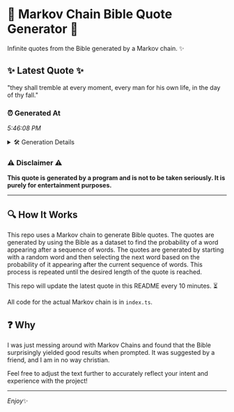 # 📖 Markov Chain Bible Quote Generator 📖

Infinite quotes from the Bible generated by a Markov chain. ✨

## ✨ Latest Quote ✨
"they shall tremble at every moment, every man for his own life, in the day of thy fall."

### ⏰ Generated At
*5:46:08 PM*

<details>
    <summary>🛠️ Generation Details</summary>
    <p>
        <strong>🌱 Seed:</strong> they<br>
        <strong>🔄 Iterations:</strong> 17<br>
        <strong>📜 Context History:</strong><br>[ they ]: shall<br>[ they, shall ]: tremble<br>[ they, shall, tremble ]: at<br>[ they, shall, tremble, at ]: every<br>[ they, shall, tremble, at, every ]: moment,<br>[ they, shall, tremble, at, every, moment, ]: every<br>[ shall, tremble, at, every, moment,, every ]: man<br>[ tremble, at, every, moment,, every, man ]: for<br>[ at, every, moment,, every, man, for ]: his<br>[ every, moment,, every, man, for, his ]: own<br>[ moment,, every, man, for, his, own ]: life,<br>[ every, man, for, his, own, life, ]: in<br>[ man, for, his, own, life,, in ]: the<br>[ for, his, own, life,, in, the ]: day<br>[ his, own, life,, in, the, day ]: of<br>[ own, life,, in, the, day, of ]: thy<br>[ life,, in, the, day, of, thy ]: fall.<br>
    </p>
</details>

### ⚠️ Disclaimer ⚠️
**This quote is generated by a program and is not to be taken seriously. It is purely for entertainment purposes.**

---

## 🔍 How It Works

This repo uses a Markov chain to generate Bible quotes. The quotes are generated by using the Bible as a dataset to find the probability of a word appearing after a sequence of words. The quotes are generated by starting with a random word and then selecting the next word based on the probability of it appearing after the current sequence of words. This process is repeated until the desired length of the quote is reached.

This repo will update the latest quote in this README every 10 minutes. ⏳

All code for the actual Markov chain is in `index.ts`.

## ❓ Why

I was just messing around with Markov Chains and found that the Bible surprisingly yielded good results when prompted. 
It was suggested by a friend, and I am in no way christian.

Feel free to adjust the text further to accurately reflect your intent and experience with the project!

---

*Enjoy*✨
